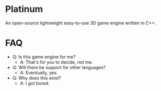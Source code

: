 # Platinum
An open-source lightweight easy-to-use 3D game engine written in C++.

# FAQ
- Q: Is this game engine for me?
	- A: That's for you to decide, not me.
- Q: Will there be support for other languages?
	- A: Eventually, yes.
- Q: Why does this exist?
	- A: I got bored.
